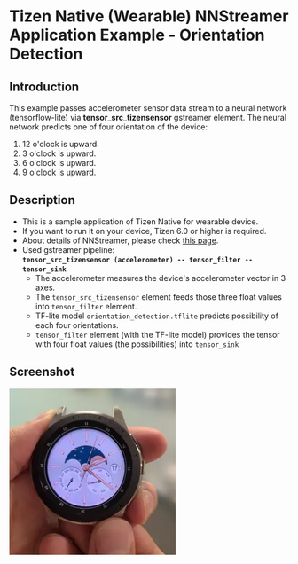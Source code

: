 # Tizen Native (Wearable) NNStreamer Application Example - Orientation Detection

## Introduction

This example passes accelerometer sensor data stream to a neural network (tensorflow-lite) via **tensor_src_tizensensor** gstreamer element.
The neural network predicts one of four orientation of the device:

1. 12 o'clock is upward.
2. 3 o'clock is upward.
3. 6 o'clock is upward.
4. 9 o'clock is upward.

## Description

* This is a sample application of Tizen Native for wearable device.
* If you want to run it on your device, Tizen 6.0 or higher is required.
* About details of NNStreamer, please check [this page](https://docs.tizen.org/application/native/guides/machine-learning/machine-learning-inference).
* Used gstreamer pipeline:  
  **`tensor_src_tizensensor (accelerometer) -- tensor_filter -- tensor_sink`**
  * The accelerometer measures the device's accelerometer vector in 3 axes.
  * The `tensor_src_tizensensor` element feeds those three float values into `tensor_filter` element.
  * TF-lite model `orientation_detection.tflite` predicts possibility of each four orientations.
  * `tensor_filter` element (with the TF-lite model) provides the tensor with four float values (the possibilities) into `tensor_sink`

## Screenshot

![Alt screenshot](./orientation_detection.webp)
